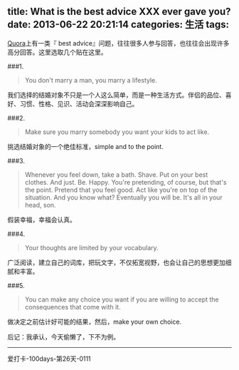 title: What is the best advice XXX ever gave you?
date: 2013-06-22 20:21:14
categories: 生活
tags:
---
[Quora](http://www.quora.com/)上有一类『 best advice』问题，往往很多人参与回答，也往往会出现许多高分回答。这里选取几个贴在这里。

###1. 
> You don't marry a man, you marry a lifestyle.

我们选择的结婚对象不只是一个人这么简单，而是一种生活方式。伴侣的品位、喜好、习惯、性格、见识、活动会深深影响自己。

###2.
> Make sure you marry somebody you want your kids to act like.

挑选结婚对象的一个绝佳标准，simple and to the point.

<!--more-->

###3.
> Whenever you feel down, take a bath. Shave. Put on your best clothes. And just. Be. Happy. You're pretending, of course, but that's the point. Pretend that you feel good. Act like you're on top of the situation. And you know what? Eventually you will be. It's all in your head, son.

假装幸福，幸福会认真。

###4.
> Your thoughts are limited by your vocabulary.

广泛阅读，建立自己的词库，把玩文字，不仅拓宽视野，也会让自己的思想更加细腻和丰富。

###5.
> You can make any choice you want if you are willing to accept the consequences that come with it.

做决定之前估计好可能的结果，然后，make your own choice.


后记：我承认，今天偷懒了，下不为例。


---
爱打卡-100days-第26天-0111
